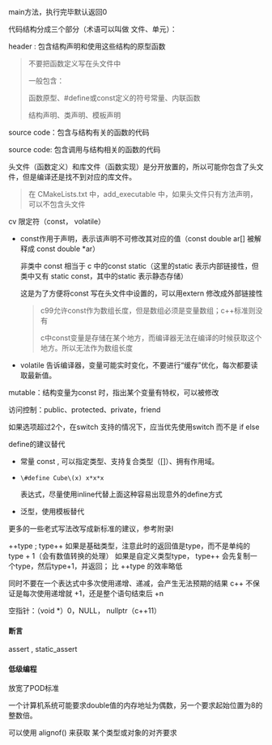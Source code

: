 main方法，执行完毕默认返回0



代码结构分成三个部分（术语可以叫做 文件、单元）：

header : 包含结构声明和使用这些结构的原型函数

> 不要把函数定义写在头文件中
>
> 一般包含：
>
> 函数原型、#define或const定义的符号常量、内联函数
>
> 结构声明、类声明、模板声明

source code：包含与结构有关的函数的代码

source code:  包含调用与结构相关的函数的代码



头文件（函数定义）和库文件（函数实现）是分开放置的，所以可能你包含了头文件，但是编译还是找不到对应的库文件。

> 在 CMakeLists.txt 中，add_executable 中，如果头文件只有方法声明，可以不包含头文件



cv 限定符（const， volatile）

- const作用于声明，表示该声明不可修改其对应的值（const double ar[] 被解释成 const double *ar）  

    非类中 const 相当于 c 中的const static（这里的static 表示内部链接性，但类中又有 static const，其中的static 表示静态存储）

    这是为了方便将const 写在头文件中设置的，可以用extern 修改成外部链接性

    >c99允许const作为数组长度，但是数组必须是变量数组；c++标准则没有  
    >
    >c中const变量是存储在某个地方，而编译器无法在编译的时候获取这个地方。所以无法作为数组长度

- volatile 告诉编译器，变量可能实时变化，不要进行“缓存”优化，每次都要读取最新值。

mutable：结构变量为const 时，指出某个变量有特权，可以被修改



访问控制：public、protected、private，friend



如果选项超过2个，在switch 支持的情况下，应当优先使用switch 而不是 if else



define的建议替代

- 常量 const , 可以指定类型、支持复合类型（[]）、拥有作用域。

- `\#define Cube\(x) x*x*x `

    表达式，尽量使用inline代替上面这种容易出现意外的define方式  

- 泛型，使用模板替代

更多的一些老式写法改写成新标准的建议，参考附录I



++type ; type++
如果是基础类型，注意此时的返回值是type，而不是单纯的type + 1（会有数值转换的处理）
如果是自定义类型type， type++ 会先复制一个type，然后type+1，并返回；
比 ++type 的效率略低

同时不要在一个表达式中多次使用递增、递减，会产生无法预期的结果
c++ 不保证是每次使用递增就 +1，还是整个语句结束后 +n



空指针：（void *）0，NULL， nullptr（c++11）



#### 断言

assert , static_assert



#### 低级编程

放宽了POD标准

一个计算机系统可能要求double值的内存地址为偶数，另一个要求起始位置为8的整数倍。

可以使用 alignof() 来获取 某个类型或对象的对齐要求

